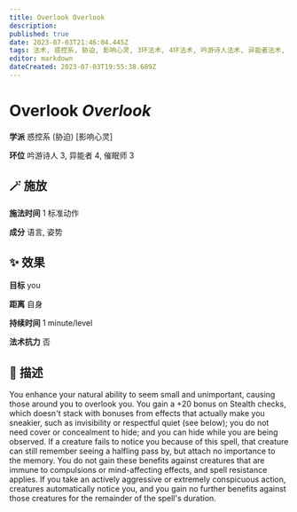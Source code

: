 ```yaml
---
title: Overlook Overlook
description: 
published: true
date: 2023-07-03T21:46:04.445Z
tags: 法术, 惑控系, 胁迫, 影响心灵, 3环法术, 4环法术, 吟游诗人法术, 异能者法术, 催眠师法术
editor: markdown
dateCreated: 2023-07-03T19:55:38.689Z
---
```


# **Overlook** *Overlook*

**学派** 惑控系 (胁迫) \[影响心灵\] 

**环位** 吟游诗人 3, 异能者 4, 催眠师 3

## 🪄 施放

**施法时间** 1 标准动作

**成分** 语言, 姿势

## ✨ 效果 

**目标** you 

**距离** 自身  

**持续时间** 1 minute/level 

**法术抗力** 否

## 📖 描述

You enhance your natural ability to seem small and unimportant, causing those around you to overlook you. You gain a +20 bonus on Stealth checks, which doesn't stack with  bonuses from effects that actually make you sneakier, such as invisibility or respectful quiet (see below); you do not need cover or concealment to hide; and you can hide while you are being observed. If a creature fails to notice you because of this spell, that creature can still remember seeing a halfling pass by, but attach no importance to the memory. You do not gain these benefits against creatures that are immune to compulsions or mind-affecting effects, and spell resistance applies. If you take an actively aggressive or extremely conspicuous action, creatures automatically notice you, and you gain no further benefits against those creatures for the remainder of the spell's duration.
    